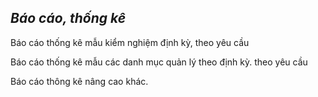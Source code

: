 ## *Báo cáo, thống kê*

Báo cáo thống kê mẫu kiểm nghiệm định kỳ, theo yêu cầu

Báo cáo thống kê mẫu các danh mục quản lý theo định kỳ. theo yêu cầu

Báo cáo thông kê nâng cao khác.
